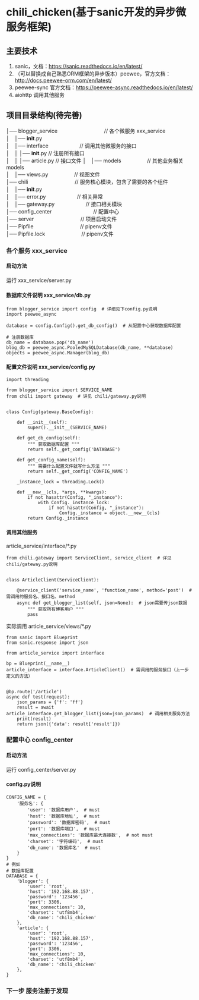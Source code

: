 # chili_chicken(基于sanic开发的异步微服务框架)
## 主要技术
1. sanic，文档：https://sanic.readthedocs.io/en/latest/
2. （可以替换成自己熟悉ORM框架的异步版本）peewee，官方文档：http://docs.peewee-orm.com/en/latest/
3. peewee-sync 官方文档：https://peewee-async.readthedocs.io/en/latest/
4. aiohttp 调用其他服务
## 项目目录结构(待完善)
│── blogger_service　　　　　　　　　// 各个微服务  xxx_service \
│　│──  __init__.py                                  \
│　│──  interface　　　　　　// 调用其他微服务的接口 \
│　│  │── __init__.py      // 注册所有接口  \
│　│  │── article.py      // 接口文件
│　│──  models　　　　　// 其他业务相关models \
│　│──  views.py　　　　　// 视图文件 \
│── chili　　　　　　　　　// 服务核心模块，包含了需要的各个组件 \
│　│──  __init__.py                                  \
│　│──  error.py　　　　　　// 相关异常 \
│　│──  gateway.py　　　　　　// 接口相关模块 \
│── config_center　　　　　　　　// 配置中心 \
│── server　　　　　　　　　// 项目启动文件 \
│── Pipfile　　　　　　　　　// pipenv文件 \
│── Pipfile.lock　　　　　　　// pipenv文件

### 各个服务  xxx_service
#### 启动方法
运行 xxx_service/server.py
#### 数据库文件说明 xxx_service/db.py
```cython
from blogger_service import config  # 详细见下config.py说明
import peewee_async

database = config.Config().get_db_config()  # 从配置中心获取数据库配置

# 注册数据库
db_name = database.pop('db_name')
blog_db = peewee_async.PooledMySQLDatabase(db_name, **database)
objects = peewee_async.Manager(blog_db)
```
#### 配置文件说明 xxx_service/config.py
```cython
import threading

from blogger_service import SERVICE_NAME
from chili import gateway  # 详见 chili/gateway.py说明


class Config(gateway.BaseConfig):

    def __init__(self):
        super().__init__(SERVICE_NAME)

    def get_db_config(self):
        """ 获取数据库配置 """
        return self._get_config('DATABASE')
    
    def get_config_name(self):
        """ 需要什么配置文件就写什么方法 """
        return self._get_config('CONFIG_NAME')
    
    _instance_lock = threading.Lock()

    def __new__(cls, *args, **kwargs):
        if not hasattr(Config, "_instance"):
            with Config._instance_lock:
                if not hasattr(Config, "_instance"):
                    Config._instance = object.__new__(cls)
        return Config._instance
```
#### 调用其他服务  
article_service/interface/*.py
```cython
from chili.gateway import ServiceClient, service_client  # 详见 chili/gateway.py说明


class ArticleClient(ServiceClient):

    @service_client('service_name', 'function_name', method='post')  # 需调用的服务名、接口名、method
    async def get_blogger_list(self, json=None):  # json需要传json数据
        """ 获取所有博客用户 """
        pass
```
实际调用 article_service/views/*.py
```cython
from sanic import Blueprint
from sanic.response import json

from article_service import interface

bp = Blueprint(__name__)
article_interface = interface.ArticleClient()  # 需调用的服务接口（上一步定义的方法）


@bp.route('/article')
async def test(request):
    json_params = {'f': 'ff'}
    result = await article_interface.get_blogger_list(json=json_params)  # 调用相关服务方法
    print(result)
    return json({'data': result['result']})
```


### 配置中心 config_center
#### 启动方法
运行 config_center/server.py
#### config.py说明
```cython
CONFIG_NAME = {
    '服务名': {
        'user': '数据库用户',  # must
        'host': '数据库地址',  # must
        'password': '数据库密码',  # must
        'port': '数据库端口',  # must
        'max_connections': '数据库最大连接数',  # not must
        'charset': '字符编码',  # must
        'db_name': '数据库名'  # must
    }
}
# 例如
# 数据库配置
DATABASE = {
    'blogger': {
        'user': 'root',
        'host': '192.168.88.157',
        'password': '123456',
        'port': 3306,
        'max_connections': 10,
        'charset': 'utf8mb4',
        'db_name': 'chili_chicken'
    },
    'article': {
        'user': 'root',
        'host': '192.168.88.157',
        'password': '123456',
        'port': 3306,
        'max_connections': 10,
        'charset': 'utf8mb4',
        'db_name': 'chili_chicken'
    },
}
```
### 下一步 服务注册于发现